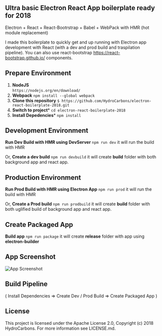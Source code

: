 ## Ultra basic Electron React App boilerplate ready for 2018
Electron + React + React-Bootrstrap + Babel + WebPack with HMR (hot module replacement)

I made this boilerplate to quickly get and up running with Electron app development with React (with a dev and prod build and traspilation pipeline). You can also use react-bootstrap https://react-bootstrap.github.io/ components.

## Prepare Environment
1. **NodeJS**  
``` https://nodejs.org/en/download/ ```
2. **Webpack**
``` npm install --global webpack ```
3. **Clone this repository**
``` $ https://github.com/HydroCarbons/electron-react-boilerplate-2018.git ```
4. **Switch to project***
```cd electron-react-boilerplate-2018```
5. **Install Depedencies***
``` npm install ```

## Development Environment

**Run Dev Build with HMR using DevServer**
``` npm run dev ```
it will run the build with HMR 

Or, **Create a dev build**
``` npm run devbuild ```
it will create **build** folder with both background app and react app.

## Production Environment

**Run Prod Build with HMR using Electron App**
``` npm run prod ```
it will run the build with HMR

Or, **Create a Prod build**
``` npm run prodbuild ```
it will create **build** folder with both uglified build of background app and react app.

## Create Packaged App

**Build app**
``` npm run package ```
it will create **release** folder with app using **electron-builder**


## App Screenshot

![App Screenshot](https://github.com/HydroCarbons/electron-react-boilerplate-2018/blob/master/docs/app.png)

## Build Pipeline

( Install Dependencies => Create Dev / Prod Build => Create Packaged App )

## License
This project is licensed under the Apache License 2.0, Copyright (c) 2018 HydroCarbons. For more information see LICENSE.md.
